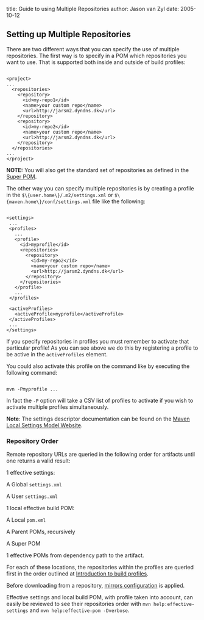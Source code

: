 title: Guide to using Multiple Repositories
author: Jason van Zyl
date: 2005-10-12

<!--
Licensed to the Apache Software Foundation (ASF) under one
or more contributor license agreements.  See the NOTICE file
distributed with this work for additional information
regarding copyright ownership.  The ASF licenses this file
to you under the Apache License, Version 2.0 (the
"License"); you may not use this file except in compliance
with the License.  You may obtain a copy of the License at

    http://www.apache.org/licenses/LICENSE-2.0

Unless required by applicable law or agreed to in writing,
software distributed under the License is distributed on an
"AS IS" BASIS, WITHOUT WARRANTIES OR CONDITIONS OF ANY
KIND, either express or implied.  See the License for the
specific language governing permissions and limitations
under the License.
-->
## Setting up Multiple Repositories


 There are two different ways that you can specify the use of multiple repositories. The first way is to specify in a POM which repositories you want to use. That is supported both inside and outside of build profiles:



```

<project>
...
  <repositories>
    <repository>
      <id>my-repo1</id>
      <name>your custom repo</name>
      <url>http://jarsm2.dyndns.dk</url>
    </repository>
    <repository>
      <id>my-repo2</id>
      <name>your custom repo</name>
      <url>http://jarsm2.dyndns.dk</url>
    </repository>
  </repositories>
...
</project>

```

 **NOTE:** You will also get the standard set of repositories as defined in the [Super POM](../introduction/introduction-to-the-pom.html#Super_POM).


 The other way you can specify multiple repositories is by creating a profile in the `$\{user.home\}/.m2/settings.xml` or `$\{maven.home\}/conf/settings.xml` file like the following:



```

<settings>
 ...
 <profiles>
   ...
   <profile>
     <id>myprofile</id>
     <repositories>
       <repository>
         <id>my-repo2</id>
         <name>your custom repo</name>
         <url>http://jarsm2.dyndns.dk</url>
       </repository>
     </repositories>
   </profile>
   ...
 </profiles>

 <activeProfiles>
   <activeProfile>myprofile</activeProfile>
 </activeProfiles>
 ...
</settings>

```

 If you specify repositories in profiles you must remember to activate that particular profile! As you can see above we do this by registering a profile to be active in the `activeProfiles` element.


 You could also activate this profile on the command like by executing the following command:



```

mvn -Pmyprofile ...

```

 In fact the `-P` option will take a CSV list of profiles to activate if you wish to activate multiple profiles simultaneously.


 **Note**: The settings descriptor documentation can be found on the [Maven Local Settings Model Website](../../maven-settings/settings.html).


### Repository Order


 Remote repository URLs are queried in the following order for artifacts until one returns a valid result:



 1 effective settings:

  A Global `settings.xml`

  A User `settings.xml`



 1 local effective build POM:

  A Local `pom.xml`

  A Parent POMs, recursively

  A Super POM



 1 effective POMs from dependency path to the artifact.


 For each of these locations, the repositories within the profiles are queried first in the order outlined at [Introduction to build profiles](../introduction/introduction-to-profiles.html).


 Before downloading from a repository, [mirrors configuration](./guide-mirror-settings.html) is applied.


 Effective settings and local build POM, with profile taken into account, can easily be reviewed to see their repositories order with `mvn help:effective-settings` and `mvn help:effective-pom -Dverbose`.



